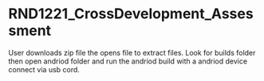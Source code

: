 # RND1221_CrossDevelopment_Assessment
User downloads zip file the opens file to extract files.
Look for builds folder then open andriod folder and run the andriod build with a andriod device connect via usb cord.
